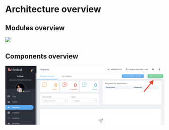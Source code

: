 # Architecture overview

## Modules overview

![](../.gitbook/assets/tiledesk-architecture-design.001.jpeg)

## Components overview

![](../.gitbook/assets/image%20%2856%29.png)

